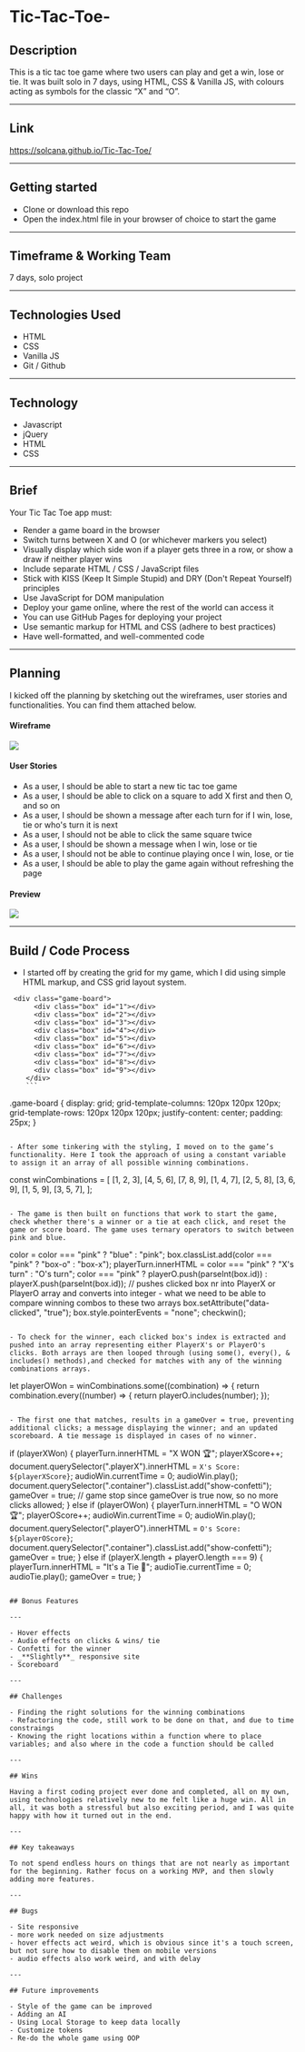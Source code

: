 # Tic-Tac-Toe-

## Description

This is a tic tac toe game where two users can play and get a win, lose or tie. It was built solo in 7 days, using HTML, CSS & Vanilla JS, with colours acting as symbols for the classic “X” and “O”.

---

## Link

https://solcana.github.io/Tic-Tac-Toe/

---

## Getting started

- Clone or download this repo
- Open the index.html file in your browser of choice to start the game

---

## Timeframe & Working Team

7 days, solo project

---

## Technologies Used

- HTML
- CSS
- Vanilla JS
- Git / Github

---

## Technology

- Javascript
- jQuery
- HTML
- CSS

---

## Brief

Your Tic Tac Toe app must:
- Render a game board in the browser
- Switch turns between X and O (or whichever markers you select)
- Visually display which side won if a player gets three in a row, or show a draw if neither player wins
- Include separate HTML / CSS / JavaScript files
- Stick with KISS (Keep It Simple Stupid) and DRY (Don't Repeat Yourself) principles
- Use JavaScript for DOM manipulation
- Deploy your game online, where the rest of the world can access it
- You can use GitHub Pages for deploying your project
- Use semantic markup for HTML and CSS (adhere to best practices)
- Have well-formatted, and well-commented code

---

## Planning

I kicked off the planning by sketching out the wireframes, user stories and functionalities. You can find them attached below.

#### Wireframe

![](https://imgur.com/Uo4qzu7.jpg)

#### User Stories

- As a user, I should be able to start a new tic tac toe game
- As a user, I should be able to click on a square to add X first and then O, and so on
- As a user, I should be shown a message after each turn for if I win, lose, tie or who's turn it is next
- As a user, I should not be able to click the same square twice
- As a user, I should be shown a message when I win, lose or tie
- As a user, I should not be able to continue playing once I win, lose, or tie
- As a user, I should be able to play the game again without refreshing the page

#### Preview

![](https://imgur.com/LejFkx5.jpg)

---

## Build / Code Process

- I started off by creating the grid for my game, which I did using simple HTML markup, and CSS grid layout system.

```
 <div class="game-board">
      <div class="box" id="1"></div>
      <div class="box" id="2"></div>
      <div class="box" id="3"></div>
      <div class="box" id="4"></div>
      <div class="box" id="5"></div>
      <div class="box" id="6"></div>
      <div class="box" id="7"></div>
      <div class="box" id="8"></div>
      <div class="box" id="9"></div>
    </div>
    ```
 ```
 .game-board {
  display: grid;
  grid-template-columns: 120px 120px 120px;
  grid-template-rows: 120px 120px 120px;
  justify-content: center;
  padding: 25px;
}
```

- After some tinkering with the styling, I moved on to the game’s functionality. Here I took the approach of using a constant variable to assign it an array of all possible winning combinations.

```
const winCombinations = [
  [1, 2, 3],
  [4, 5, 6],
  [7, 8, 9],
  [1, 4, 7],
  [2, 5, 8],
  [3, 6, 9],
  [1, 5, 9],
  [3, 5, 7],
];
```

- The game is then built on functions that work to start the game, check whether there's a winner or a tie at each click, and reset the game or score board. The game uses ternary operators to switch between pink and blue. 

```
color = color === "pink" ? "blue" : "pink";
      box.classList.add(color === "pink" ? "box-o" : "box-x");
      playerTurn.innerHTML = color === "pink" ? "X's turn" : "O's turn";
      color === "pink"
        ? playerO.push(parseInt(box.id))
        : playerX.push(parseInt(box.id));
      // pushes clicked box nr into PlayerX or PlayerO array and converts into integer - what we need to be able to compare winning combos to these two arrays
      box.setAttribute("data-clicked", "true");
      box.style.pointerEvents = "none";
      checkwin();
  ```
 
 - To check for the winner, each clicked box's index is extracted and pushed into an array representing either PlayerX's or PlayerO's clicks. Both arrays are then looped through (using some(), every(), & includes() methods),and checked for matches with any of the winning combinations arrays.

```
let playerOWon = winCombinations.some((combination) => {
    return combination.every((number) => {
      return playerO.includes(number);
    });
```

- The first one that matches, results in a gameOver = true, preventing additional clicks; a message displaying the winner; and an updated scoreboard. A tie message is displayed in cases of no winner.

```
if (playerXWon) {
    playerTurn.innerHTML = "<span class='item-x'>X WON 🏆</span>";
    playerXScore++;
    document.querySelector(".playerX").innerHTML = `X's Score: ${playerXScore}`;
    audioWin.currentTime = 0;
    audioWin.play();
    document.querySelector(".container").classList.add("show-confetti");
    gameOver = true;
    // game stop since gameOver is true now, so no more clicks allowed;
  } else if (playerOWon) {
    playerTurn.innerHTML = "<span class='item-o'>O WON 🏆</span>";
    playerOScore++;
    audioWin.currentTime = 0;
    audioWin.play();
    document.querySelector(".playerO").innerHTML = `O's Score: ${playerOScore}`;
    document.querySelector(".container").classList.add("show-confetti");
    gameOver = true;
  } else if (playerX.length + playerO.length === 9) {
    playerTurn.innerHTML = "It's a Tie 🤝";
    audioTie.currentTime = 0;
    audioTie.play();
    gameOver = true;
  }
  ```

## Bonus Features

---

- Hover effects
- Audio effects on clicks & wins/ tie
- Confetti for the winner
- _**Slightly**_ responsive site
- Scoreboard

---

## Challenges

- Finding the right solutions for the winning combinations
- Refactoring the code, still work to be done on that, and due to time constraings
- Knowing the right locations within a function where to place variables; and also where in the code a function should be called

---

## Wins

Having a first coding project ever done and completed, all on my own, using technologies relatively new to me felt like a huge win. All in all, it was both a stressful but also exciting period, and I was quite happy with how it turned out in the end. 

---

## Key takeaways

To not spend endless hours on things that are not nearly as important for the beginning. Rather focus on a working MVP, and then slowly adding more features.

---

## Bugs

- Site responsive
  - more work needed on size adjustments
  - hover effects act weird, which is obvious since it's a touch screen, but not sure how to disable them on mobile versions
  - audio effects also work weird, and with delay
  
  ---

## Future improvements

- Style of the game can be improved
- Adding an AI
- Using Local Storage to keep data locally
- Customize tokens
- Re-do the whole game using OOP
